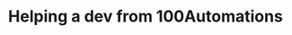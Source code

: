 ---
title: Helping a dev from 100Automations
image: assets\images\memes\Helping-a-dev-from-100Automations.png
---